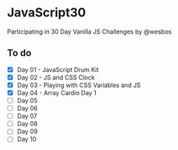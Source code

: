 # JavaScript30
Participating in 30 Day Vanilla JS Challenges by @wesbos

## To do

- [x] Day 01 - JavaScript Drum Kit
- [x] Day 02 - JS and CSS Clock
- [x] Day 03 - Playing with CSS Variables and JS
- [x] Day 04 - Array Cardio Day 1
- [ ] Day 05
- [ ] Day 06
- [ ] Day 07
- [ ] Day 08
- [ ] Day 09
- [ ] Day 10
